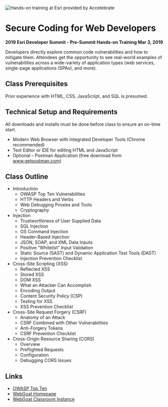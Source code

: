 ![Hands-on training at Esri provided by Accelebrate](https://deivu67oka01d.cloudfront.net/esri/esri_accelebrate4.jpg)

# Secure Coding for Web Developers
**2019 Esri Developer Summit - Pre-Summit Hands-on Training Mar 3, 2019**

Developers directly explore common code vulnerabilities and how to mitigate them. Attendees get the opportunity to see real-world examples of vulnerabilities across a wide-variety of application types (web services, single-page applications (SPAs), and more). 

## Class Prerequisites

Prior experience with HTML, CSS, JavaScript, and SQL is presumed.

## Technical Setup and Requirements

All downloads and installs must be done before class to ensure an on-time start.

- Modern Web Browser with Integrated Developer Tools (Chrome recommended)
- Text Editor or IDE for editing HTML and JavaScript
- Optional – Postman Application (free download from www.getpostman.com)

## Class Outline
- Introduction
  - OWASP Top Ten Vulnerabilities
  - HTTP Headers and Verbs
  - Web Debugging Proxies and Tools
  - Cryptography
- Injection
  - Trustworthiness of User Supplied Data
  - SQL Injection
  - OS Command Injection
  - Header-Based Injection
  - JSON, SOAP, and XML Data Inputs
  - Positive “Whitelist” Input Validation
  - Static Source (SAST) and Dynamic Application Test Tools (DAST) 
  - Injection Prevention Checklist
- Cross-Site Scripting (XSS)
  - Reflected XSS
  - Stored XSS
  - DOM XSS
  - What an Attacker Can Accomplish
  - Encoding Output
  - Content Security Policy (CSP)
  - Testing for XSS
  - XSS Prevention Checklist
- Cross-Site Request Forgery (CSRF)
  - Anatomy of an Attack
  - CSRF Combined with Other Vulnerabilities
  - Anti-Forgery Tokens
  - CSRF Prevention Checklist
- Cross-Origin Resource Sharing (CORS)
  - Overview
  - Preflighted Requests
  - Configuration
  - Debugging CORS Issues

## Links
- [OWASP Top Ten](https://www.owasp.org/index.php/Category:OWASP_Top_Ten_Project)
- [WebGoat Homepage](https://www.owasp.org/index.php/Category:OWASP_WebGoat_Project)
- [WebGoat Classroom Instance](http://3.91.78.49:8080/WebGoat)
